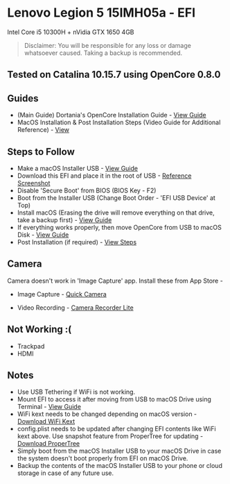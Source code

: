 # Lenovo Legion 5 15IMH05a - EFI
Intel Core i5 10300H + nVidia GTX 1650 4GB

> Disclaimer: You will be responsible for any loss or damage whatsoever caused. Taking a backup is recommended.

## Tested on Catalina 10.15.7 using OpenCore 0.8.0

## Guides
* (Main Guide) Dortania's OpenCore Installation Guide - [View Guide](https://dortania.github.io/OpenCore-Install-Guide/)
* MacOS Installation & Post Installation Steps (Video Guide for Additional Reference) - [View](https://youtu.be/IP7crXa-5lo?t=180)

## Steps to Follow
* Make a macOS Installer USB - [View Guide](https://dortania.github.io/OpenCore-Install-Guide/installer-guide/winblows-install.html)
* Download this EFI and place it in the root of USB - [Reference Screenshot](https://dortania.github.io/OpenCore-Install-Guide/assets/img/com-efi-done.a6fb730e.png)
* Disable 'Secure Boot' from BIOS (BIOS Key - F2)
* Boot from the Installer USB (Change Boot Order - 'EFI USB Device' at Top)
* Install macOS (Erasing the drive will remove everything on that drive, take a backup first) - [View Guide](https://youtu.be/IP7crXa-5lo?t=196)
* If everything works properly, then move OpenCore from USB to macOS Disk - [View Guide](https://dortania.github.io/OpenCore-Post-Install/universal/oc2hdd.html)
* Post Installation (if required) - [View Steps](https://dortania.github.io/OpenCore-Post-Install/)
  
## Camera
Camera doesn't work in 'Image Capture' app. Install these from App Store -

* Image Capture - [Quick Camera](https://apps.apple.com/in/app/quick-camera/id598853070?mt=12)

* Video Recording - [Camera Recorder Lite](https://apps.apple.com/in/app/camera-recorder-lite/id738387556?mt=12)

## Not Working :(
* Trackpad
* HDMI

## Notes
* Use USB Tethering if WiFi is not working.
* Mount EFI to access it after moving from USB to macOS Drive using Terminal - [View Guide](https://hologos.github.io/how-to-mount-efi-from-command-line-terminal/)
* WiFi kext needs to be changed depending on macOS version - [Download WiFi Kext](https://github.com/OpenIntelWireless/itlwm/releases)
* config.plist needs to be updated after changing EFI contents like WiFi kext above. Use snapshot feature from ProperTree for updating - [Download ProperTree](https://github.com/corpnewt/ProperTree)
* Simply boot from the macOS Installer USB to your macOS Drive in case the system doesn't boot properly from EFI on macOS Drive.
* Backup the contents of the macOS Installer USB to your phone or cloud storage in case of any future use.
